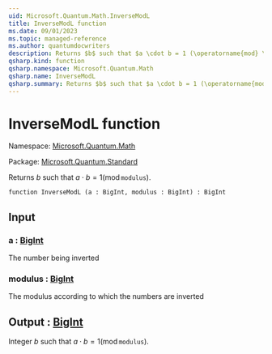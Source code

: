 ```yaml
---
uid: Microsoft.Quantum.Math.InverseModL
title: InverseModL function
ms.date: 09/01/2023
ms.topic: managed-reference
ms.author: quantumdocwriters
description: Returns $b$ such that $a \cdot b = 1 (\operatorname{mod} \texttt{modulus})$.
qsharp.kind: function
qsharp.namespace: Microsoft.Quantum.Math
qsharp.name: InverseModL
qsharp.summary: Returns $b$ such that $a \cdot b = 1 (\operatorname{mod} \texttt{modulus})$.
---
```


# InverseModL function

Namespace: [Microsoft.Quantum.Math](xref:Microsoft.Quantum.Math)

Package: [Microsoft.Quantum.Standard](https://nuget.org/packages/Microsoft.Quantum.Standard)


Returns $b$ such that $a \cdot b = 1 (\operatorname{mod} \texttt{modulus})$.

```qsharp
function InverseModL (a : BigInt, modulus : BigInt) : BigInt
```


## Input

### a : [BigInt](xref:microsoft.quantum.qsharp.valueliterals#bigint-literals)

The number being inverted


### modulus : [BigInt](xref:microsoft.quantum.qsharp.valueliterals#bigint-literals)

The modulus according to which the numbers are inverted



## Output : [BigInt](xref:microsoft.quantum.qsharp.valueliterals#bigint-literals)

Integer $b$ such that $a \cdot b = 1 (\operatorname{mod} \texttt{modulus})$.
